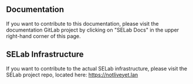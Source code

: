 ## Documentation
If you want to contribute to this documentation, please visit the documentation
GitLab project by clicking on "SELab Docs" in the upper right-hand corner of
this page.

## SELab Infrastructure
If you want to contribute to the actual SELab infrastructure, please visit the
SELab project repo, located here: https://notliveyet.lan

